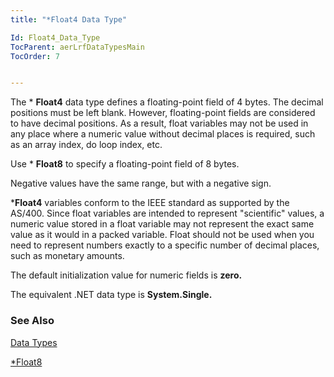 ```yaml
---
title: "*Float4 Data Type"

Id: Float4_Data_Type
TocParent: aerLrfDataTypesMain
TocOrder: 7


---
```


The * **Float4** data type defines a floating-point field of 4 bytes. The decimal positions must be left blank. However, floating-point fields are considered to have decimal positions. As a result, float variables may not be used in any place where a numeric value without decimal places is required, such as an array index, do loop index, etc. 

Use * **Float8** to specify a floating-point field of 8 bytes.

Negative values have the same range, but with a negative sign. 

***Float4** variables conform to the IEEE standard as supported by the AS/400. Since float variables are intended to represent "scientific" values, a numeric value stored in a float variable may not represent the exact same value as it would in a packed variable. Float should not be used when you need to represent numbers exactly to a specific number of decimal places, such as monetary amounts. 

The default initialization value for numeric fields is **zero.** 

The equivalent .NET data type is **System.Single.** 

### See Also
[Data Types](aerLrfDataTypesMain.html)

[*Float8](Float8_Data_Type.html) 
